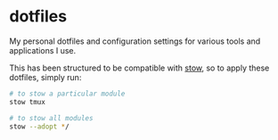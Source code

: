 # dotfiles

My personal dotfiles and configuration settings for various tools and applications I use.

This has been structured to be compatible with [stow](https://www.gnu.org/software/stow/manual/stow.html), so to apply these dotfiles, simply run:

``` bash
# to stow a particular module
stow tmux

# to stow all modules
stow --adopt */
```

